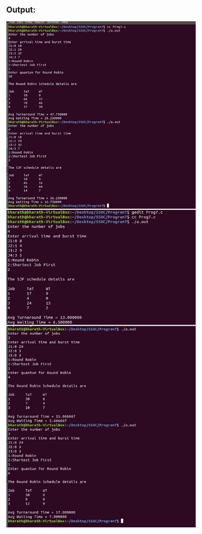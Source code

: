 ## Output:
![alt text](Prog7_output(1).png)
![alt text](Prog7_output(2).png)
![alt text](Prog7_output(3).png)